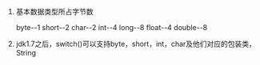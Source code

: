 1. 基本数据类型所占字节数

    byte--1 short--2 char--2 int--4 long--8 float--4 double--8
    
2. jdk1.7之后，switch()可以支持byte，short，int，char及他们对应的包装类，String    
